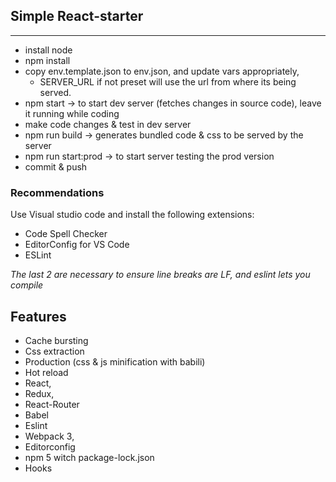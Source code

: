 
Simple React-starter
--------------------
----------
- install node
- npm install
- copy env.template.json to env.json, and update vars appropriately,
  -  SERVER_URL if not preset will use the url from where its being served.
- npm start -> to start dev server (fetches changes in source code), leave it running while coding
- make code changes & test in dev server
- npm run build -> generates bundled code & css to be served by the server
- npm run start:prod -> to start server testing the prod version
- commit & push

### Recommendations

Use Visual studio code and install the following extensions:

- Code Spell Checker
- EditorConfig for VS Code
- ESLint

*The last 2 are necessary to ensure line breaks are LF, and eslint lets you compile*

## Features
  * Cache bursting
  * Css extraction
  * Production (css & js minification with babili)
  * Hot reload
  * React,
  * Redux,
  * React-Router
  * Babel
  * Eslint
  * Webpack 3,
  * Editorconfig
  * npm 5 witch package-lock.json
  * Hooks